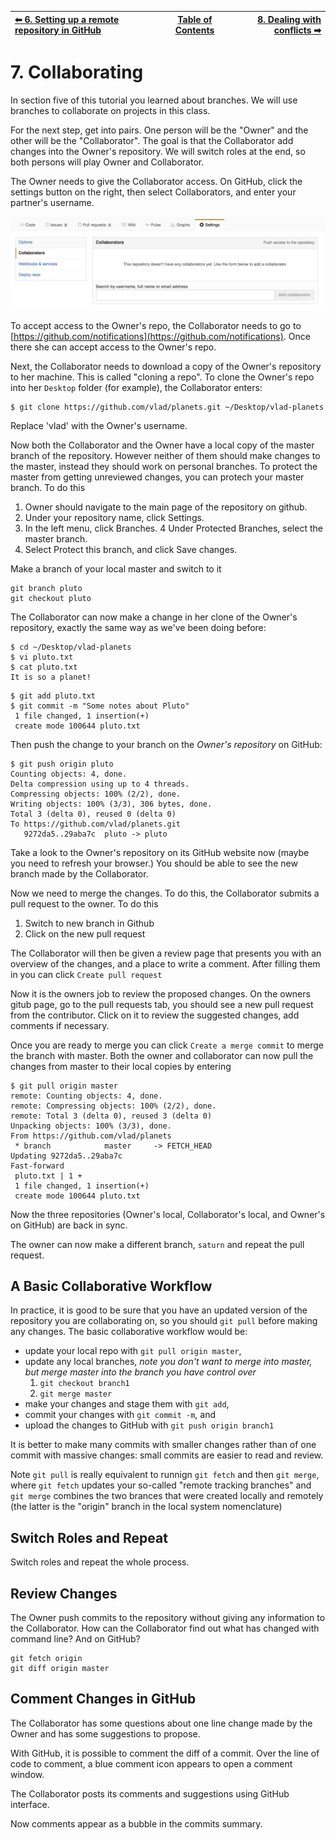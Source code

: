 | [⬅ 6. Setting up a remote repository in GitHub](06-remotes-in-github.md) | [Table of Contents](00-contents.md) | [8. Dealing with conflicts ➡](08-conflicts.md) |
| :---- |:----:| ----:|

# 7. Collaborating

In section five of this tutorial you learned about branches. We will use branches to collaborate on projects in this class. 

For the next step, get into pairs.  One person will be the "Owner" and the other will be the "Collaborator". The goal is that the Collaborator add changes into the Owner's repository. We will switch roles at the end, so both persons will play Owner and Collaborator.

The Owner needs to give the Collaborator access. On GitHub, click the settings button on the right,
then select Collaborators, and enter your partner's username.

![Adding Collaborators on GitHub](fig/github-add-collaborators.png)

To accept access to the Owner's repo, the Collaborator needs to go to [https://github.com/notifications](https://github.com/notifications).
Once there she can accept access to the Owner's repo.

Next, the Collaborator needs to download a copy of the Owner's repository to her
 machine. This is called "cloning a repo". To clone the Owner's repo into
her `Desktop` folder (for example), the Collaborator enters:

```
$ git clone https://github.com/vlad/planets.git ~/Desktop/vlad-planets
```

Replace 'vlad' with the Owner's username.

Now both the Collaborator and the Owner have a local copy of the master branch of the repository. However neither of them should make changes to the master, instead they should work on personal branches. To protect the master from getting unreviewed changes, you can protech your master branch. To do this

1. Owner should navigate to the main page of the repository on github.
2. Under your repository name, click Settings.
3. In the left menu, click Branches.
4  Under Protected Branches, select the master branch.
5. Select Protect this branch, and click Save changes.

Make a branch of your local master and switch to it

```
git branch pluto
git checkout pluto
```

The Collaborator can now make a change in her clone of the Owner's repository,
exactly the same way as we've been doing before:

```
$ cd ~/Desktop/vlad-planets
$ vi pluto.txt
$ cat pluto.txt
It is so a planet!
```

```
$ git add pluto.txt
$ git commit -m "Some notes about Pluto"
 1 file changed, 1 insertion(+)
 create mode 100644 pluto.txt
```


Then push the change to your branch on the *Owner's repository* on GitHub:

```
$ git push origin pluto
Counting objects: 4, done.
Delta compression using up to 4 threads.
Compressing objects: 100% (2/2), done.
Writing objects: 100% (3/3), 306 bytes, done.
Total 3 (delta 0), reused 0 (delta 0)
To https://github.com/vlad/planets.git
   9272da5..29aba7c  pluto -> pluto
```

Take a look to the Owner's repository on its GitHub website now (maybe you need
to refresh your browser.) You should be able to see the new branch made by the
Collaborator.

Now we need to merge the changes. To do this, the Collaborator submits a pull request to the owner. To do this

1. Switch to new branch in Github
2. Click on the new pull request

The Collaborator will then be given a review page that presents you with an overview of the changes, and a place to write a comment. After filling them in you can click `Create pull request`

Now it is the owners job to review the proposed changes. On the owners gitub page, go to the pull requests tab, you should see a new pull request from the contributor. Click on it to review the suggested changes, add comments if necessary.

Once you are ready to merge you can click `Create a merge commit` to merge the branch with master. Both the owner and collaborator can now pull the changes from master to their local copies by entering

```
$ git pull origin master
remote: Counting objects: 4, done.
remote: Compressing objects: 100% (2/2), done.
remote: Total 3 (delta 0), reused 3 (delta 0)
Unpacking objects: 100% (3/3), done.
From https://github.com/vlad/planets
 * branch            master     -> FETCH_HEAD
Updating 9272da5..29aba7c
Fast-forward
 pluto.txt | 1 +
 1 file changed, 1 insertion(+)
 create mode 100644 pluto.txt
```

Now the three repositories (Owner's local, Collaborator's local, and Owner's on GitHub) are back in sync.

The owner can now make a different branch, `saturn` and repeat the pull request. 

## A Basic Collaborative Workflow

In practice, it is good to be sure that you have an updated version of the
repository you are collaborating on, so you should `git pull` before making
any changes. The basic collaborative workflow would be:

* update your local repo with `git pull origin master`,
* update any local branches, *note you don't want to merge into master, but merge master into the branch you have control over*
    1. `git checkout branch1`
    2. `git merge master`
* make your changes and stage them with `git add`,
* commit your changes with `git commit -m`, and
* upload the changes to GitHub with `git push origin branch1`

It is better to make many commits with smaller changes rather than
of one commit with massive changes: small commits are easier to
read and review.

Note `git pull` is really equivalent to runnign `git fetch` and then `git merge`, where `git fetch` updates your so-called "remote tracking branches" and `git merge` combines the two brances that were created locally and remotely (the latter is the "origin" branch in the local system nomenclature)

## Switch Roles and Repeat

Switch roles and repeat the whole process.

## Review Changes

The Owner push commits to the repository without giving any information
to the Collaborator. How can the Collaborator find out what has changed with
command line? And on GitHub?

```
git fetch origin
git diff origin master
```

## Comment Changes in GitHub
The Collaborator has some questions about one line change made by the Owner and
has some suggestions to propose.

With GitHub, it is possible to comment the diff of a commit. Over the line of
code to comment, a blue comment icon appears to open a comment window.

The Collaborator posts its comments and suggestions using GitHub interface.

Now comments appear as a bubble in the commits summary. 
